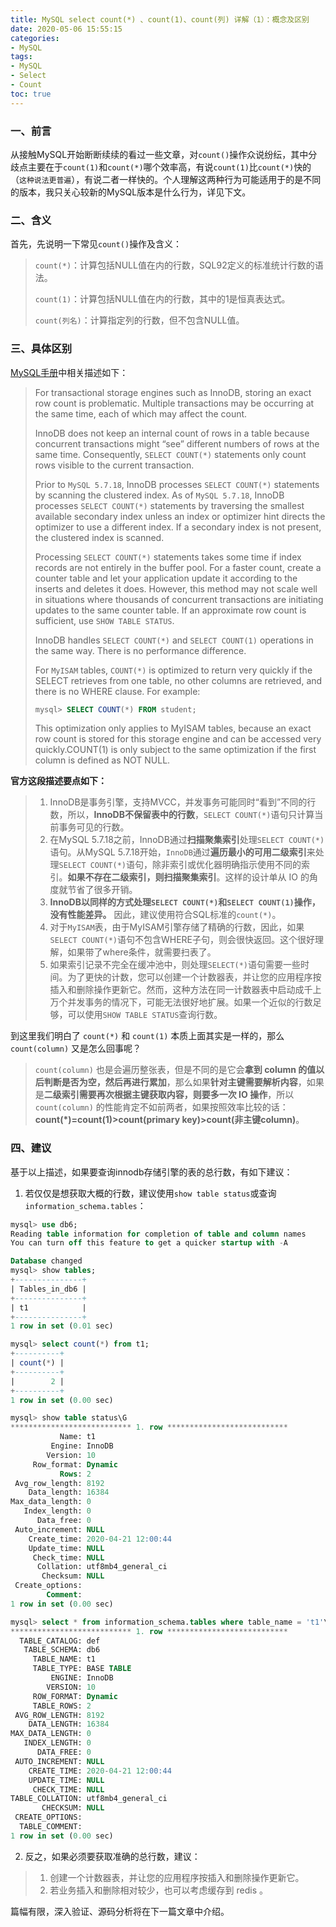 ```yaml
---
title: MySQL select count(*) 、count(1)、count(列) 详解（1）：概念及区别
date: 2020-05-06 15:55:15
categories:
- MySQL
tags:
- MySQL
- Select
- Count
toc: true
---
```


### 一、前言

从接触MySQL开始断断续续的看过一些文章，对`count()`操作众说纷纭，其中分歧点主要在于`count(1)`和`count(*)`哪个效率高，有说`count(1)`比`count(*)`快的（`这种说法更普遍`），有说二者一样快的。个人理解这两种行为可能适用于的是不同的版本，我只关心较新的MySQL版本是什么行为，详见下文。

### 二、含义

首先，先说明一下常见`count()`操作及含义：

>`count(*)`：计算包括NULL值在内的行数，SQL92定义的标准统计行数的语法。
>
>`count(1)`：计算包括NULL值在内的行数，其中的1是恒真表达式。
>
>`count(列名)`：计算指定列的行数，但不包含NULL值。

### 三、具体区别

[MySQL手册](https://dev.mysql.com/doc/refman/5.7/en/group-by-functions.html#function_count)中相关描述如下：

>For transactional storage engines such as InnoDB, storing an exact row count is problematic. Multiple transactions may be occurring at the same time, each of which may affect the count.
>
>InnoDB does not keep an internal count of rows in a table because concurrent transactions might “see” different numbers of rows at the same time. Consequently, `SELECT COUNT(*)` statements only count rows visible to the current transaction.
>
>Prior to `MySQL 5.7.18`, InnoDB processes `SELECT COUNT(*)` statements by scanning the clustered index. As of `MySQL 5.7.18`, InnoDB processes `SELECT COUNT(*)` statements by traversing the smallest available secondary index unless an index or optimizer hint directs the optimizer to use a different index. If a secondary index is not present, the clustered index is scanned.
>
>Processing `SELECT COUNT(*)` statements takes some time if index records are not entirely in the buffer pool. For a faster count, create a counter table and let your application update it according to the inserts and deletes it does. However, this method may not scale well in situations where thousands of concurrent transactions are initiating updates to the same counter table. If an approximate row count is sufficient, use `SHOW TABLE STATUS`.
>
>InnoDB handles `SELECT COUNT(*)` and `SELECT COUNT(1)` operations in the same way. There is no performance difference.
>
>For `MyISAM` tables, `COUNT(*)` is optimized to return very quickly if the SELECT retrieves from one table, no other columns are retrieved, and there is no WHERE clause. For example:
>
>```sql
>mysql> SELECT COUNT(*) FROM student;
>```
>This optimization only applies to MyISAM tables, because an exact row count is stored for this storage engine and can be accessed very quickly.COUNT(1) is only subject to the same optimization if the first column is defined as NOT NULL.

**官方这段描述要点如下：**

>1. InnoDB是事务引擎，支持MVCC，并发事务可能同时“看到”不同的行数，所以，**InnoDB不保留表中的行数**，`SELECT COUNT(*)`语句只计算当前事务可见的行数。
>2. 在MySQL 5.7.18之前，InnoDB通过**扫描聚集索引**处理`SELECT COUNT(*)`语句。从MySQL 5.7.18开始，`InnoDB`通过**遍历最小的可用二级索引**来处理`SELECT COUNT(*)`语句，除非索引或优化器明确指示使用不同的索引。**如果不存在二级索引，则扫描聚集索引**。这样的设计单从 IO 的角度就节省了很多开销。
>3. **InnoDB以同样的方式处理`SELECT COUNT(*)`和`SELECT COUNT(1)`操作，没有性能差异。** 因此，建议使用符合SQL标准的`count(*)`。
>4. 对于`MyISAM`表，由于MyISAM引擎存储了精确的行数，因此，如果`SELECT COUNT(*)`语句不包含WHERE子句，则会很快返回。这个很好理解，如果带了where条件，就需要扫表了。
>5. 如果索引记录不完全在缓冲池中，则处理`SELECT(*)`语句需要一些时间。为了更快的计数，您可以创建一个计数器表，并让您的应用程序按插入和删除操作更新它。然而，这种方法在同一计数器表中启动成千上万个并发事务的情况下，可能无法很好地扩展。如果一个近似的行数足够，可以使用`SHOW TABLE STATUS`查询行数。


到这里我们明白了 `count(*)` 和 `count(1)` 本质上面其实是一样的，那么 `count(column)` 又是怎么回事呢？

>`count(column)` 也是会遍历整张表，但是不同的是它会**拿到 column 的值以后判断是否为空，然后再进行累加**，那么如果**针对主键需要解析内容**，如果是**二级索引需要再次根据主键获取内容，则要多一次 IO 操作**，所以 `count(column)` 的性能肯定不如前两者，如果按照效率比较的话：**count(*)=count(1)>count(primary key)>count(非主键column)**。

### 四、建议

基于以上描述，如果要查询innodb存储引擎的表的总行数，有如下建议：
1. 若仅仅是想获取大概的行数，建议使用`show table status`或查询`information_schema.tables`：
```sql
mysql> use db6;
Reading table information for completion of table and column names
You can turn off this feature to get a quicker startup with -A

Database changed
mysql> show tables;
+---------------+
| Tables_in_db6 |
+---------------+
| t1            |
+---------------+
1 row in set (0.01 sec)

mysql> select count(*) from t1;
+----------+
| count(*) |
+----------+
|        2 |
+----------+
1 row in set (0.00 sec)

mysql> show table status\G
*************************** 1. row ***************************
           Name: t1
         Engine: InnoDB
        Version: 10
     Row_format: Dynamic
           Rows: 2
 Avg_row_length: 8192
    Data_length: 16384
Max_data_length: 0
   Index_length: 0
      Data_free: 0
 Auto_increment: NULL
    Create_time: 2020-04-21 12:00:44
    Update_time: NULL
     Check_time: NULL
      Collation: utf8mb4_general_ci
       Checksum: NULL
 Create_options:
        Comment:
1 row in set (0.00 sec)

mysql> select * from information_schema.tables where table_name = 't1'\G
*************************** 1. row ***************************
  TABLE_CATALOG: def
   TABLE_SCHEMA: db6
     TABLE_NAME: t1
     TABLE_TYPE: BASE TABLE
         ENGINE: InnoDB
        VERSION: 10
     ROW_FORMAT: Dynamic
     TABLE_ROWS: 2
 AVG_ROW_LENGTH: 8192
    DATA_LENGTH: 16384
MAX_DATA_LENGTH: 0
   INDEX_LENGTH: 0
      DATA_FREE: 0
 AUTO_INCREMENT: NULL
    CREATE_TIME: 2020-04-21 12:00:44
    UPDATE_TIME: NULL
     CHECK_TIME: NULL
TABLE_COLLATION: utf8mb4_general_ci
       CHECKSUM: NULL
 CREATE_OPTIONS:
  TABLE_COMMENT:
1 row in set (0.00 sec)
```
2. 反之，如果必须要获取准确的总行数，建议：
>1) 创建一个计数器表，并让您的应用程序按插入和删除操作更新它。
>2) 若业务插入和删除相对较少，也可以考虑缓存到 redis 。


篇幅有限，深入验证、源码分析将在下一篇文章中介绍。
